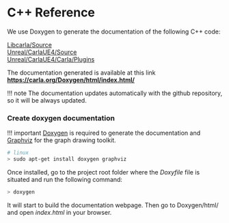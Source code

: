 
<h1>C++ Reference </h1>
We use Doxygen to generate the documentation of the following C++ code:

[Libcarla/Source](https://carla.org/Doxygen/html/dir_b9166249188ce33115fd7d5eed1849f2.html)<br>
[Unreal/CarlaUE4/Source](https://carla.org/Doxygen/html/dir_733e9da672a36443d0957f83d26e7dbf.html)<br>
[Unreal/CarlaUE4/Carla/Plugins](https://carla.org/Doxygen/html/dir_8fc34afb5f07a67966c78bf5319f94ae.html)

The documentation generated is available at this link **<https://carla.org/Doxygen/html/index.html/>**

!!! note
    The documentation updates automatically with the github repository,
    so it will be always updated.

### Create doxygen documentation

!!! important
    [Doxygen](http://www.doxygen.nl/index.html) is required to generate the documentation
    and [Graphviz](https://www.graphviz.org/) for the graph drawing toolkit.

```sh
# linux
> sudo apt-get install doxygen graphviz
```

Once installed, go to the project root folder where the _Doxyfile_ file is situated and
run the following command:

```sh
> doxygen
```

It will start to build the documentation webpage. Then go to Doxygen/html/ and open _index.html_ in your browser.
